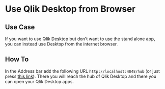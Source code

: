 # Use Qlik Desktop from Browser

## Use Case
If you want to use Qlik Desktop but don't want to use the stand alone app, you can instead use Desktop from the internet browser.

## How To
In the Address bar add the following URL `http://localhost:4848/hub` (or just press [this link](http://localhost:4848/hub)). There you will reach the hub of Qlik Desktop and there you can open your Qlik Desktop apps.
